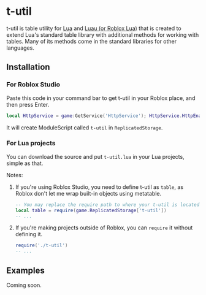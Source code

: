 # t-util
t-util is table utility for [Lua](https://lua.org) and [Luau (or Roblox Lua)](https://luau-lang.org) that is created to extend Lua's standard table library with additional methods for working with tables. Many of its methods come in the standard libraries for other languages.

## Installation
### For Roblox Studio
Paste this code in your command bar to get t-util in your Roblox place, and then press Enter.
```lua
local HttpService = game:GetService('HttpService'); HttpService.HttpEnabled = true; local source = HttpService:GetAsync('https://raw.githubusercontent.com/Loominagit/t-util/main/t-util.lua'); local script = Instance.new('ModuleScript'); script.Name = 't-util'; script.Source = source; script.Parent = game:GetService('ReplicatedStorage');
```
It will create ModuleScript called `t-util` in `ReplicatedStorage`.
### For Lua projects
You can download the source and put `t-util.lua` in your Lua projects, simple as that.

Notes:
1. If you're using Roblox Studio, you need to define t-util as `table`, as Roblox don't let me wrap built-in objects using metatable.
   ```lua
   -- You may replace the require path to where your t-util is located.
   local table = require(game.ReplicatedStorage['t-util'])
   -- ...
   ```
2. If you're making projects outside of Roblox, you can `require` it without defining it.
   ```lua
   require('./t-util')
   -- ...
   ```

## Examples
Coming soon.
